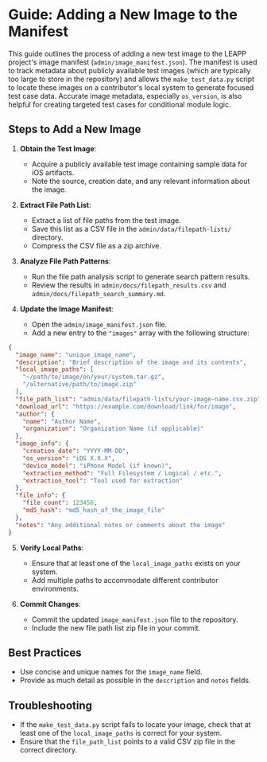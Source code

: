 # Guide: Adding a New Image to the Manifest

This guide outlines the process of adding a new test image to the LEAPP project's image manifest (`admin/image_manifest.json`). The manifest is used to track metadata about publicly available test images (which are typically too large to store in the repository) and allows the `make_test_data.py` script to locate these images on a contributor's local system to generate focused test case data. Accurate image metadata, especially `os_version`, is also helpful for creating targeted test cases for conditional module logic.

## Steps to Add a New Image

1. **Obtain the Test Image**:
   - Acquire a publicly available test image containing sample data for iOS artifacts.
   - Note the source, creation date, and any relevant information about the image.

2. **Extract File Path List**:
   - Extract a list of file paths from the test image.
   - Save this list as a CSV file in the `admin/data/filepath-lists/` directory.
   - Compress the CSV file as a zip archive.

3. **Analyze File Path Patterns**:
   - Run the file path analysis script to generate search pattern results.
   - Review the results in `admin/docs/filepath_results.csv` and `admin/docs/filepath_search_summary.md`.

4. **Update the Image Manifest**:
   - Open the `admin/image_manifest.json` file.
   - Add a new entry to the `"images"` array with the following structure:

```json
{
  "image_name": "unique_image_name",
  "description": "Brief description of the image and its contents",
  "local_image_paths": [
    "~/path/to/image/on/your/system.tar.gz",
    "/alternative/path/to/image.zip"
  ],
  "file_path_list": "admin/data/filepath-lists/your-image-name.csv.zip",
  "download_url": "https://example.com/download/link/for/image",
  "author": {
    "name": "Author Name",
    "organization": "Organization Name (if applicable)"
  },
  "image_info": {
    "creation_date": "YYYY-MM-DD",
    "os_version": "iOS X.X.X",
    "device_model": "iPhone Model (if known)",
    "extraction_method": "Full Filesystem / Logical / etc.",
    "extraction_tool": "Tool used for extraction"
  },
  "file_info": {
    "file_count": 123456,
    "md5_hash": "md5_hash_of_the_image_file"
  },
  "notes": "Any additional notes or comments about the image"
}
```

5. **Verify Local Paths**:
   - Ensure that at least one of the `local_image_paths` exists on your system.
   - Add multiple paths to accommodate different contributor environments.

6. **Commit Changes**:
   - Commit the updated `image_manifest.json` file to the repository.
   - Include the new file path list zip file in your commit.

## Best Practices

- Use concise and unique names for the `image_name` field.
- Provide as much detail as possible in the `description` and `notes` fields.

## Troubleshooting

- If the `make_test_data.py` script fails to locate your image, check that at least one of the `local_image_paths` is correct for your system.
- Ensure that the `file_path_list` points to a valid CSV zip file in the correct directory.

